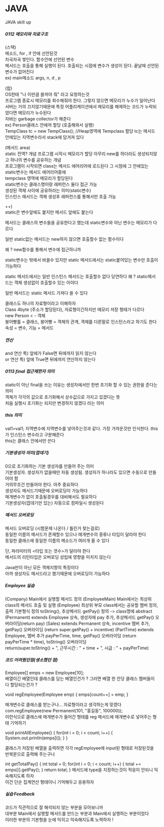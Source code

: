 # JAVA
JAVA skill up
##### 0112 메모리와 자료구조
(스택)   
메소드, for , if 안에 선언된것  
차곡차곡 쌓인다. 함수안에 선언된 변수  
메서드는 호출을 통해 실행이 된다. 호출되는 시점에 변수가 생성이 된다. 끝날때 선언된 변수가 없어진다  
ex) main메소드 args, n, d , p  

(힙)  
OS한테 "나 이만큼 쓸꺼야 줘" 라고 요청하는것  
프로그램 종료시 메모리를 회수해줘야 한다. 그렇지 않으면 메모리가 누수가 일어난다  
서버는 거의 끄지않기때문에 특정 어플리케이션에서 메모리를 해제하는 코드가 누락되었다면 메모리가 누수된다  
자바는 garbage collector가 해준다  
ex) Person클래스 안에꺼 할당 (호출해와서 실행)  
TempClass tc = new TempClass(); //Heap영역에 Tempclass 할당 tc는 메서드 안에있는 지역변수라서 stack에 담겨져 있다  

(메서드 area)  
static 전역? 개념 프로그램 시작시 메모리가 할당 아무리 new를 하더라도 생성되지않고 하나의 변수를 공유하는 개념  
프로그램이 시작되면 class는 메서드 에어리어에 로드된다 그 시점에 그 안에있는 static변수는 메서드 에어리어중에  
tempclass 영역에 메모리가 할당된다  
static변수는 클래스명이랑 래퍼런스 둘다 접근 가능  
생성된 객체 사이에 공유하라는 의미(static변수)  
인스턴스 매서드는 객체 생성후 래퍼런스를 통해서만 호출 가능  

++)  
static은 변수앞에도 붙지만 메서드 앞에도 붙는다

메서드는 클래스의 변수들을 공유한다고 했는데 static변수와 아닌 변수는 메모리가 다르다

일반 static없는 메서드는 new하지 않으면 호출할수 없는 함수이다

왜 ? new함수를 통해서 변수에 접근하니까

static변수는 밖에서 바꿀수 있지만 static 메서드에서는 static붙어있는 변수만 호출이 가능하다

static 메서드에서는 일반 인스턴스 메서드는 호출할수 없다 당연하다 왜 ? static메서드는 객체 생성없이 호출할수 있는 아이다

일반 메서드는 static 메서드 가져다 쓸 수 있다

클래스도 하나의 자료형이라고 이해하자  
Class 4byte (주소가 할당된다), 자료형이긴하지만 메모리 저장 형태가 다르다  
new Person < - 객체  
붕어빵틀 = 클래스, 붕어빵 = 객체의 관계, 객체를 다른말로 인스턴스라고 하기도 한다  
속성 = 변수, 기능 = 메서드  

##### 연산  
and 연산 특) 앞에가 False면 뒤에까지 읽지 않는다   
or 연산 특) 앞에 True면 뒤에까지 연산하지 않는다  

##### 0113 final 접근제한자 의미  
static이 아닌 final을 쓰는 이유는 생성자에서만 한번 초기화 할 수 있는 권한을 준다는 의미  
객체가 각각의 값으로 초기화해서 상수값으로 가지고 있겠다는 뜻  
처음 실행시 초기화는 되지만 변경하지 않겠다 라는 의미

##### this 의미  
val1=val1; 지역변수에 지역변수를 넣어주는것과 같다. 가장 가까운것만 인식한다. this가 인스턴스 변수라고 구분해준다  
this는 클래스 안에서만 쓴다  

##### 기본생성자 의미(껍데기)  
0으로 초기화하는 기본 생성자를 만들어 주는 의미  
기본생성자. 생성자가 없을때만 자동 생성됨. 생성자가 하나라도 있으면 수동으로 만들어야 함  
거의무조건 만들어야 한다. 아주 중요하다  
생성자도 메서드기때문에 오버로딩이 가능하다  
매개변수가 없이 호출될경우를 대비해서도 필요하다  
기본생성자(껍데기만 있는) 자동으로 컴파일시 생성된다  

##### 메서드 오버로딩
메서드 오버로딩 (시험문제 나온다 / 틀린거 찾는걸로)  
동일한 이름의 메서드가 존재할수 있으나 매개변수의 종류나 타입이 달라야 한다   
동일한 클래스에 동일한 이름의 메소드가 여러개 올 수 있다  
  
단, 파라미터의 <타입 또는 갯수>가 달라야 한다  
메서드의 리턴타입은 오버로딩 성립에 영향을 미치지 않는다  
  
Java만이 아닌 모든 객체지향의 특징이다  
아까 생성자도 메서드라고 했기때문에 오버로딩이 가능하다  


##### Employee 실습
(Company) Main에서 실행할 메서드 정의
(EmployeeMain) Main에서는 최상위 class의 메서드 호출 및 실행
(Employee) 최상위 부모 class에서는 공유할 멤버 정의, 출력 기본형식 정의 toString(), 추상메서드 getPay() 정의 -> class명에 abstract
(Permanent) extends Employee 상속, 생성자에 pay 추가, 추상메서드 getPay() 오버라이딩(return pay)
(Sales) extends Permanent 상속, incentive 멤버 추가, getPay() 오버라이딩 (return super.getPay() + incentive)
(PartTime) extends Employee, 멤버 추가 payPerTime, time, getPay() 오버라이딩 (return payPerTime * time), toString() 오버라이딩  
return(super.toString() + ", 근무시간 : " + time + ", 시급 : " + payPerTime)  

##### 코드 어려웠던점(생소했던 점)

Employee[] emps = new Employee[10];  
배열이긴 배열인데 클래스를 담는 배열인건가 ? 그러면 배열 한 칸당 클래스 멤버들이 다 할당되는건가 ?  
  
void regEmployee(Employee emp) {
		emps[count++] = emp;
	}
  
  매개변수로 클래스를 받는구나... 자료형이라고 생각하는게 맞겠다
  com.regEmployee(new Permanent(101, "홍길동", 100000));  
  이런식으로 클래스에 매개변수가 들어간 형태를 reg 메서드에 매개변수로 넣어주는 형태 기억하기  
  
   
void printAllEmployee() {
		for(int i = 0; i < count; i++) {
			System.out.println(emps[i]);
		}
	}
  
  클래스가 저장된 배열을 출력하면 각각 regEmployee에 input된 형태로 저장된것을  
  반복문으로 출력해 주는구나  
  
   int getTotalPay() {
		int total = 0;
		for(int i = 0; i < count; i++) {
			total += emps[i].getPay();
		}
		return total;
	}
    메서드에 type을 지정하는것이 적응이 안되니 익숙해지도록 하자  
    이건 단순 집계연산 형태이니 기억해두고 응용하자  
    
##### 실습 Feedback
코드가 직관적으로 잘 해석되지 않는 부분을 모아보니까  
대부분 Main에서 실행할 메서드를 만드는 부분과 Main에서 실행하는 부분이었다  
이러한 부분의 기본형을 눈에 익히고 익숙해지도록 노력하자 ! 
    




